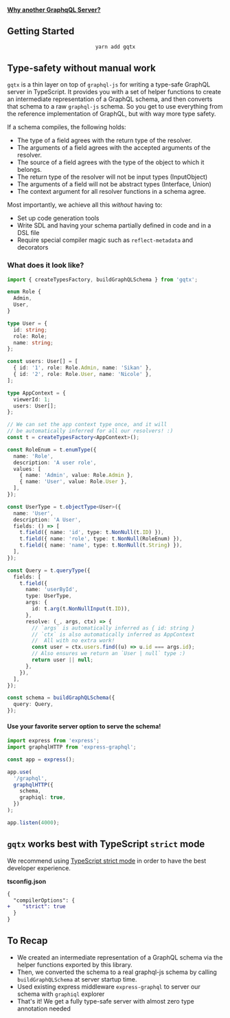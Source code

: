 #### [Why another GraphqQL Server?](https://github.com/sikanhe/gqtx/blob/master/WHY.md)

## Getting Started

<p align="center">
<code>yarn add gqtx</code>
</p>

## Type-safety without manual work

`gqtx` is a thin layer on top of `graphql-js` for writing a type-safe GraphQL server in TypeScript. It provides you with a set of helper functions to create an intermediate representation of a GraphQL schema, and then converts that schema to a raw `graphql-js` schema. So you get to use everything from the reference implementation of GraphQL, but with way more type safety.

If a schema compiles, the following holds:

- The type of a field agrees with the return type of the resolver.
- The arguments of a field agrees with the accepted arguments of the resolver.
- The source of a field agrees with the type of the object to which it belongs.
- The return type of the resolver will not be input types (InputObject)
- The arguments of a field will not be abstract types (Interface, Union)
- The context argument for all resolver functions in a schema agree.

Most importantly, we achieve all this _without_ having to:

- Set up code generation tools
- Write SDL and having your schema partially defined in code and in a DSL file
- Require special compiler magic such as `reflect-metadata` and decorators

### What does it look like?

```ts
import { createTypesFactory, buildGraphQLSchema } from 'gqtx';

enum Role {
  Admin,
  User,
}

type User = {
  id: string;
  role: Role;
  name: string;
};

const users: User[] = [
  { id: '1', role: Role.Admin, name: 'Sikan' },
  { id: '2', role: Role.User, name: 'Nicole' },
];

type AppContext = {
  viewerId: 1;
  users: User[];
};

// We can set the app context type once, and it will
// be automatically inferred for all our resolvers! :)
const t = createTypesFactory<AppContext>();

const RoleEnum = t.enumType({
  name: 'Role',
  description: 'A user role',
  values: [
    { name: 'Admin', value: Role.Admin },
    { name: 'User', value: Role.User },
  ],
});

const UserType = t.objectType<User>({
  name: 'User',
  description: 'A User',
  fields: () => [
    t.field({ name: 'id', type: t.NonNull(t.ID) }),
    t.field({ name: 'role', type: t.NonNull(RoleEnum) }),
    t.field({ name: 'name', type: t.NonNull(t.String) }),
  ],
});

const Query = t.queryType({
  fields: [
    t.field({
      name: 'userById',
      type: UserType,
      args: {
        id: t.arg(t.NonNullInput(t.ID)),
      },
      resolve: (_, args, ctx) => {
        // `args` is automatically inferred as { id: string }
        // `ctx` is also automatically inferred as AppContext
        //  All with no extra work!
        const user = ctx.users.find((u) => u.id === args.id);
        // Also ensures we return an `User | null` type :)
        return user || null;
      },
    }),
  ],
});

const schema = buildGraphQLSchema({
  query: Query,
});
```

#### Use your favorite server option to serve the schema!

```ts
import express from 'express';
import graphqlHTTP from 'express-graphql';

const app = express();

app.use(
  '/graphql',
  graphqlHTTP({
    schema,
    graphiql: true,
  })
);

app.listen(4000);
```

## `gqtx` works best with TypeScript `strict` mode

We recommend using [TypeScript strict mode](https://www.typescriptlang.org/tsconfig#strict) in order to have the best developer experience.

**tsconfig.json**

```diff
{
  "compilerOptions": {
+    "strict": true
  }
}
```

## To Recap

- We created an intermediate representation of a GraphQL schema via the helper functions exported by this library.
- Then, we converted the schema to a real graphql-js schema by calling `buildGraphQLSchema` at server startup time.
- Used existing express middleware `express-graphql` to server our schema with `graphiql` explorer
- That's it! We get a fully type-safe server with almost zero type annotation needed
